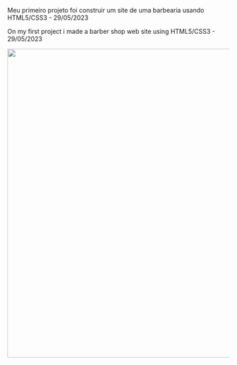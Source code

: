 <p>Meu primeiro projeto foi construir um site de uma barbearia usando HTML5/CSS3 - 29/05/2023</p> 
<p>On my first project i made a barber shop web site using HTML5/CSS3 - 29/05/2023</p>

<div align="center">
<img src="https://github.com/user-attachments/assets/c650d86f-f637-4877-8156-f3c491f35f64"
 width="700px" />
</div>
